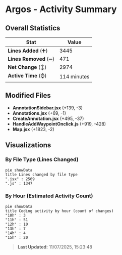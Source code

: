 # Argos - Activity Summary 

## Overall Statistics

| Stat                   | Value                                                             |
| ---------------------- | ----------------------------------------------------------------- |
| **Lines Added** (➕)   | 3445                                          |
| **Lines Removed** (➖) | 471                                        |
| **Net Change** (↕)    | 2974                |
| **Active Time** (⌚)   | 114 minutes |


## Modified Files
- **AnnotationSidebar.jsx** (+139, -3)
- **Annotations.jsx** (+69, -1)
- **CreateAnnotation.jsx** (+495, -37)
- **HandleAddWaypointOnclick.js** (+919, -428)
- **Map.jsx** (+1823, -2)

## Visualizations

### By File Type (Lines Changed)

```mermaid
pie showData
title Lines changed by file type
".jsx" : 2569
".js" : 1347
```

### By Hour (Estimated Activity Count)

```mermaid
pie showData
title Coding activity by hour (count of changes)
"10h" : 3
"11h" : 51
"12h" : 10
"13h" : 7
"14h" : 4
"15h" : 20
```


> **Last Updated:** 11/07/2025, 15:23:48
